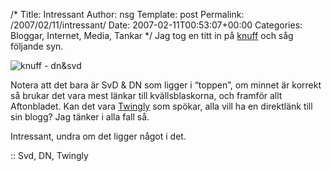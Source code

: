 /*
 Title: Intressant
 Author: nsg
 Template: post
 Permalink: /2007/02/11/intressant/
 Date: 2007-02-11T00:53:07+00:00
 Categories: Bloggar, Internet, Media, Tankar
*/
Jag tog en titt in på [knuff][1] och såg följande syn.

<img id="image298" src="http://junkpile.se/%7Es/wp/wp-content/uploads/2007/02/dnsvd.png" alt="knuff - dn&svd" />

Notera att det bara är SvD &#038; DN som ligger i &#8220;toppen&#8221;, om minnet är korrekt så brukar det vara mest länkar till kvällsblaskorna, och framför allt Aftonbladet. Kan det vara [Twingly][2] som spökar, alla vill ha en direktlänk till sin blogg? Jag tänker i alla fall så.

Intressant, undra om det ligger något i det.

:: Svd, DN, Twingly

<small></small>

 [1]: http://knuff.se
 [2]: http://www.twingly.se/